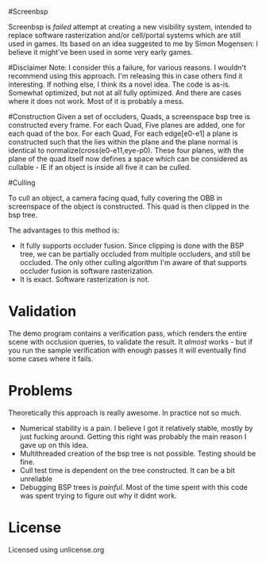 #Screenbsp

Screenbsp is _failed_ attempt at creating a new visibility system, intended to replace software rasterization and/or cell/portal systems which are still used in games.
Its based on an idea suggested to me by Simon Mogensen: I believe it might've been used in some very early games.

#Disclaimer
Note: I consider this a failure, for various reasons. I wouldn't recommend using this approach. I'm releasing this in case others find it interesting. If nothing else, I think its a novel idea.
The code is as-is. Somewhat optimized, but not at all fully optimized. And there are cases where it does not work. 
Most of it is probably a mess.


#Construction
Given a set of occluders, Quads, a screenspace bsp tree is constructed every frame. For each Quad, Five planes are added, one for each quad of the box. For each Quad, For each edge[e0-e1] a plane is constructed such that the lies within the plane and the plane normal is identical to normalize(cross(e0-e11,eye-p0). These four planes, with the plane of the quad itself now defines a space which can be considered as cullable - IE if an object is inside all five it can be culled.

#Culling

To cull an object, a camera facing quad, fully covering the OBB in screenspace of the object is constructed. This quad is then clipped in the bsp tree.

The advantages to this method is:
* It fully supports occluder fusion. Since clipping is done with the BSP tree, we can be partially occluded from multiple occluders, and still be occluded. The only other culling algorithm I'm aware of that supports occluder fusion is software rasterization.
* It is exact. Software rasterization is not.


# Validation
The demo program contains a verification pass, which renders the entire scene with occlusion queries, to validate the result. It _almost_ works - but if you run the sample verification with enough passes it will eventually find some cases where it fails. 

# Problems
Theoretically this approach is really awesome. In practice not so much.

* Numerical stability is a pain. I believe I got it relatively stable, mostly by just fucking around. Getting this right was probably the main reason I gave up on this idea.
* Multithreaded creation of the bsp tree is not possible. Testing should be fine.
* Cull test time is dependent on the tree constructed. It can be a bit unreliable
* Debugging BSP trees is _painful_. Most of the time spent with this code was spent trying to figure out why it didnt work.




# License
Licensed using unlicense.org
